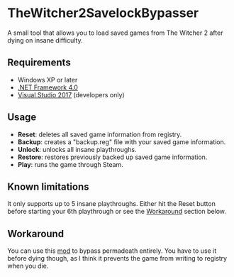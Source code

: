 # TheWitcher2SavelockBypasser
A small tool that allows you to load saved games from The Witcher 2 after dying on insane difficulty.

## Requirements

- Windows XP or later
- [.NET Framework 4.0](https://www.microsoft.com/en-ca/download/details.aspx?id=17718)
- [Visual Studio 2017](https://visualstudio.microsoft.com/vs/) (developers only)

## Usage
- **Reset**: deletes all saved game information from registry.
- **Backup**: creates a "backup.reg" file with your saved game information.
- **Unlock**: unlocks all insane playthroughs.
- **Restore**: restores previously backed up saved game information.
- **Play**: runs the game through Steam.

## Known limitations
It only supports up to 5 insane playthroughs. Either hit the Reset button before starting your 6th playthrough or see the [Workaround](#workaround) section below.

## <a name="workaround">Workaround</a>
You can use this [mod](https://www.nexusmods.com/witcher2/mods/794) to bypass permadeath entirely. You have to use it before dying though, as I think it prevents the game from writing to registry when you die.